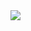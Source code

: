 <!-- GIF HEADER -->
<img src="https://michaelwashburnjr.com/hubfs/Imported_Blog_Media/python.jpg">

